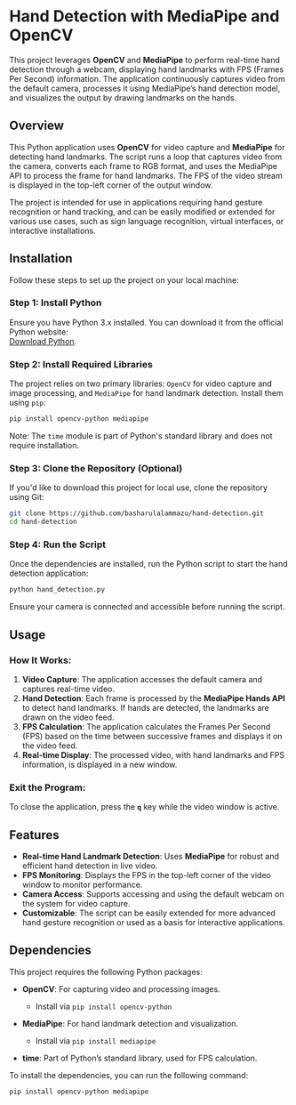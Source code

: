 # Hand Detection with MediaPipe and OpenCV

This project leverages **OpenCV** and **MediaPipe** to perform real-time hand detection through a webcam, displaying hand landmarks with FPS (Frames Per Second) information. The application continuously captures video from the default camera, processes it using MediaPipe’s hand detection model, and visualizes the output by drawing landmarks on the hands.


## Overview

This Python application uses **OpenCV** for video capture and **MediaPipe** for detecting hand landmarks. The script runs a loop that captures video from the camera, converts each frame to RGB format, and uses the MediaPipe API to process the frame for hand landmarks. The FPS of the video stream is displayed in the top-left corner of the output window.

The project is intended for use in applications requiring hand gesture recognition or hand tracking, and can be easily modified or extended for various use cases, such as sign language recognition, virtual interfaces, or interactive installations.

## Installation

Follow these steps to set up the project on your local machine:

### Step 1: Install Python

Ensure you have Python 3.x installed. You can download it from the official Python website:  
[Download Python](https://www.python.org/downloads/).

### Step 2: Install Required Libraries

The project relies on two primary libraries: `OpenCV` for video capture and image processing, and `MediaPipe` for hand landmark detection. Install them using `pip`:

```bash
pip install opencv-python mediapipe
```

Note: The `time` module is part of Python's standard library and does not require installation.

### Step 3: Clone the Repository (Optional)

If you'd like to download this project for local use, clone the repository using Git:

```bash
git clone https://github.com/basharulalammazu/hand-detection.git
cd hand-detection
```

### Step 4: Run the Script

Once the dependencies are installed, run the Python script to start the hand detection application:

```bash
python hand_detection.py
```

Ensure your camera is connected and accessible before running the script.

## Usage

### How It Works:
1. **Video Capture**: The application accesses the default camera and captures real-time video.
2. **Hand Detection**: Each frame is processed by the **MediaPipe Hands API** to detect hand landmarks. If hands are detected, the landmarks are drawn on the video feed.
3. **FPS Calculation**: The application calculates the Frames Per Second (FPS) based on the time between successive frames and displays it on the video feed.
4. **Real-time Display**: The processed video, with hand landmarks and FPS information, is displayed in a new window.

### Exit the Program:
To close the application, press the **`q`** key while the video window is active.

## Features

- **Real-time Hand Landmark Detection**: Uses **MediaPipe** for robust and efficient hand detection in live video.
- **FPS Monitoring**: Displays the FPS in the top-left corner of the video window to monitor performance.
- **Camera Access**: Supports accessing and using the default webcam on the system for video capture.
- **Customizable**: The script can be easily extended for more advanced hand gesture recognition or used as a basis for interactive applications.

## Dependencies

This project requires the following Python packages:

- **OpenCV**: For capturing video and processing images.
  - Install via `pip install opencv-python`
  
- **MediaPipe**: For hand landmark detection and visualization.
  - Install via `pip install mediapipe`

- **time**: Part of Python’s standard library, used for FPS calculation.

To install the dependencies, you can run the following command:

```bash
pip install opencv-python mediapipe

